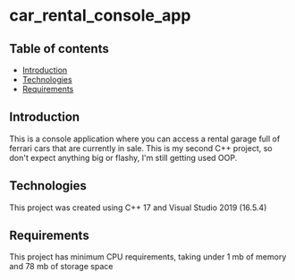 # car_rental_console_app
## Table of contents
* [Introduction](#Introduction)
* [Technologies](#Technologies)
* [Requirements](#Requirements)
<h2>Introduction</h2>
This is a console application where you can access a rental garage full of ferrari cars that are currently in sale. This is my second C++ project, so don't expect anything big or flashy, I'm still getting used OOP.
<h2>Technologies</h2>
This project was created using C++ 17 and Visual Studio 2019 (16.5.4)
<h2>Requirements</h2>
This project has minimum CPU requirements, taking under 1 mb of memory and 78 mb of storage space
